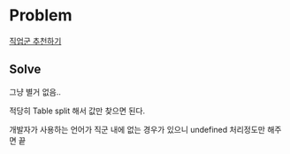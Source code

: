 # Problem

[직업군 추천하기](https://programmers.co.kr/learn/courses/30/lessons/84325?language=javascript)

## Solve

그냥 별거 없음..

적당히 Table split 해서 값만 찾으면 된다.

개발자가 사용하는 언어가 직군 내에 없는 경우가 있으니 undefined 처리정도만 해주면 끝
